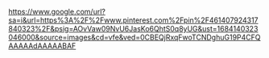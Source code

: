 https://www.google.com/url?sa=i&url=https%3A%2F%2Fwww.pinterest.com%2Fpin%2F461407924317840323%2F&psig=AOvVaw09NvU6JasKo6QhtS0q8yUG&ust=1684140323046000&source=images&cd=vfe&ved=0CBEQjRxqFwoTCNDghuG19P4CFQAAAAAdAAAAABAF
